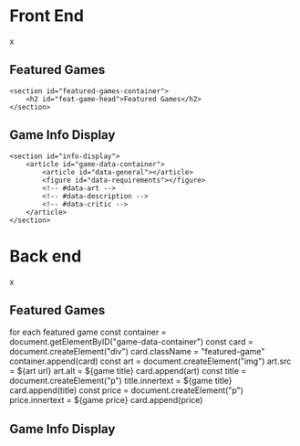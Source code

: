 
Front End
=========

x

Featured Games
--------------

    <section id="featured-games-container">
        <h2 id="feat-game-head">Featured Games</h2>
    </section>

Game Info Display
-----------------

    <section id="info-display">
        <article id="game-data-container">
            <article id="data-general"></article>
            <figure id="data-requirements"></figure>
            <!-- #data-art -->
            <!-- #data-description -->
            <!-- #data-critic -->
        </article>
    </section>


Back end
==========

x

Featured Games
--------------

for each featured game
const container = document.getElementByID("game-data-container")
const card = document.createElement("div")
card.className = "featured-game"
container.append(card)
const art = document.createElement("img")
art.src = ${art url}
art.alt = ${game title}
card.append(art)
const title = document.createElement("p")
title.innertext = ${game title}
card.append(title)
const price = document.createElement("p")
price.innertext = ${game price}
card.append(price)



Game Info Display
-----------------


